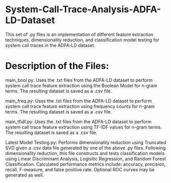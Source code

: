 # System-Call-Trace-Analysis-ADFA-LD-Dataset
This set of .py files is an implementation of different feature extraction techniques, dimensionality reduction, and classification model testing for system call traces in the ADFA-LD dataset.

# Description of the Files:
main_bool.py: Uses the .txt files from the ADFA-LD dataset to perform system call trace feature extraction using the Boolean Model for n-gram terms. The resulting dataset is saved as a .csv file.

main_freq.py: Uses the .txt files from the ADFA-LD dataset to perform system call trace feature extraction using frequency counts for n-gram terms. The resulting dataset is saved as a .csv file.

main_tfidf.py: Uses the .txt files from the ADFA-LD dataset to perform system call trace feature extraction using TF-IDF values for n-gram terms. The resulting dataset is saved as a .csv file.

Latest Model Testing.py: Performs dimensionality reduction using Truncated SVD given a .csv data file generated by one of the above .py files. Following dimensionality reduction, this file constructs and tests classification models using Linear Discriminant Analysis, Logisitic Regression, and Random Forest Classification. Calculated performance metrics include: accuracy, precision, recall, F-measure, and false positive rate. Optional ROC curves may be generated as well.

